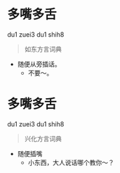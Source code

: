 # 多嘴多舌
du1 zuei3 du1 shih8
> 如东方言词典
- 随便从旁插话。
  - 不要～。

# 多嘴多舌
du1 zuei3 du1 shih8
> 兴化方言词典
- 随便插嘴
  - 小东西，大人说话哪个教你～？
